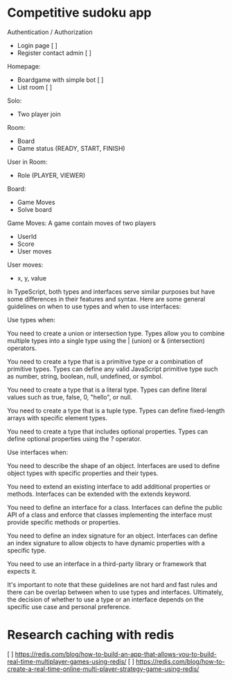 # Competitive sudoku app

Authentication / Authorization

- Login page [ ]
- Register contact admin [ ]

Homepage:

- Boardgame with simple bot [ ]
- List room [ ]

Solo:

- Two player join

Room:

- Board
- Game status (READY, START, FINISH)

User in Room:

- Role (PLAYER, VIEWER)

Board:

- Game Moves
- Solve board

Game Moves: A game contain moves of two players

- UserId
- Score
- User moves

User moves:

- x, y, value


In TypeScript, both types and interfaces serve similar purposes but have some differences in their features and syntax. Here are some general guidelines on when to use types and when to use interfaces:

Use types when:

You need to create a union or intersection type. Types allow you to combine multiple types into a single type using the | (union) or & (intersection) operators.

You need to create a type that is a primitive type or a combination of primitive types. Types can define any valid JavaScript primitive type such as number, string, boolean, null, undefined, or symbol.

You need to create a type that is a literal type. Types can define literal values such as true, false, 0, "hello", or null.

You need to create a type that is a tuple type. Types can define fixed-length arrays with specific element types.

You need to create a type that includes optional properties. Types can define optional properties using the ? operator.

Use interfaces when:

You need to describe the shape of an object. Interfaces are used to define object types with specific properties and their types.

You need to extend an existing interface to add additional properties or methods. Interfaces can be extended with the extends keyword.

You need to define an interface for a class. Interfaces can define the public API of a class and enforce that classes implementing the interface must provide specific methods or properties.

You need to define an index signature for an object. Interfaces can define an index signature to allow objects to have dynamic properties with a specific type.

You need to use an interface in a third-party library or framework that expects it.

It's important to note that these guidelines are not hard and fast rules and there can be overlap between when to use types and interfaces. Ultimately, the decision of whether to use a type or an interface depends on the specific use case and personal preference.

# Research caching with redis

[ ] https://redis.com/blog/how-to-build-an-app-that-allows-you-to-build-real-time-multiplayer-games-using-redis/
[ ] https://redis.com/blog/how-to-create-a-real-time-online-multi-player-strategy-game-using-redis/